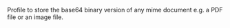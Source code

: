 Profile to store the base64 binary version of any mime document e.g. a PDF file or an image file.







